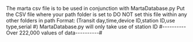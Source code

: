 The marta csv file is to be used in conjunction with MartaDatabase.py
Put the CSV file where your path folder is set to
DO NOT set this file within any other folders in path
Format: (Transit day,time,device ID,station ID,use type,serial #)
MartaDatabase.py will only take use of station ID
#----------Over 222,000 values of data----------#